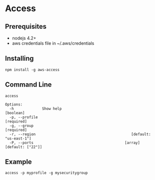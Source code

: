 # Access

## Prerequisites

* nodejs 4.2+
* aws credentials file in ~/.aws/credentials

## Installing

    npm install -g aws-access

## Command Line

    access

    Options:
      -h             Show help                                             [boolean]
      -p, --profile                                                       [required]
      -g, --group                                                         [required]
      -r, --region                                            [default: "us-east-1"]
      -P, --ports                                          [array] [default: ["22"]]

## Example

    access -p myprofile -g mysecuritygroup
